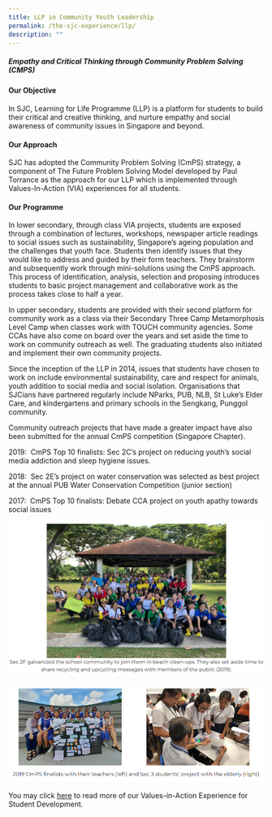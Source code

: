 ```yaml
---
title: LLP in Community Youth Leadership
permalink: /the-sjc-experience/llp/
description: ""
---
```



##### **Empathy and Critical Thinking through Community Problem Solving (CMPS)**

#### **Our Objective**


In SJC, Learning for Life Programme (LLP) is a platform for students to build their critical and creative thinking, and nurture empathy and social awareness of community issues in Singapore and beyond.

#### **Our Approach**


SJC has adopted the Community Problem Solving (CmPS) strategy, a component of The Future Problem Solving Model developed by Paul Torrance as the approach for our LLP which is implemented through Values-In-Action (VIA) experiences for all students.

#### **Our Programme**


In lower secondary, through class VIA projects, students are exposed through a combination of lectures, workshops, newspaper article readings to social issues such as sustainability, Singapore’s ageing population and the challenges that youth face. Students then identify issues that they would like to address and guided by their form teachers. They brainstorm and subsequently work through mini-solutions using the CmPS approach. This process of identification, analysis, selection and proposing introduces students to basic project management and collaborative work as the process takes close to half a year.

  

In upper secondary, students are provided with their second platform for community work as a class via their Secondary Three Camp Metamorphosis Level Camp when classes work with TOUCH community agencies. Some CCAs have also come on board over the years and set aside the time to work on community outreach as well. The graduating students also initiated and implement their own community projects.

  

Since the inception of the LLP in 2014, issues that students have chosen to work on include environmental sustainability, care and respect for animals, youth addition to social media and social isolation. Organisations that SJCians have partnered regularly include NParks, PUB, NLB, St Luke’s Elder Care, and kindergartens and primary schools in the Sengkang, Punggol community.

  

Community outreach projects that have made a greater impact have also been submitted for the annual CmPS competition (Singapore Chapter).  

  

2019:  CmPS Top 10 finalists: Sec 2C’s project on reducing youth’s social media addiction and sleep hygiene issues.

  

2018:  Sec 2E’s project on water conservation was selected as best project at the annual PUB Water Conservation Competition (junior section)

  

2017:  CmPS Top 10 finalists: Debate CCA project on youth apathy towards social issues

![](/images/Special%20Programmes/Learning%20for%20Life%20Programme/L1.png)

![](/images/Special%20Programmes/Learning%20for%20Life%20Programme/L2.png)

You may click [here](/student-development/Values-In-Action/) to read more of our Values-in-Action Experience for Student Development.